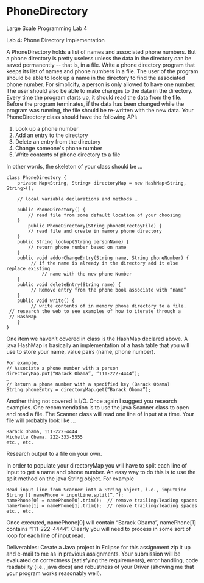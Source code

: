 # PhoneDirectory
Large Scale Programming Lab 4

Lab 4: Phone Directory Implementation

A PhoneDirectory holds a list of names and associated phone numbers. But a phone directory is pretty useless unless the data in the directory can be saved permanently -- that is, in a file. Write a phone directory program that keeps its list of names and phone numbers in a file. The user of the program should be able to look up a name in the directory to find the associated phone number. For simplicity, a person is only allowed to have one number. The user should also be able to make changes to the data in the directory. Every time the program starts up, it should read the data from the file. Before the program terminates, if the data has been changed while the program was running, the file should be re-written with the new data.
Your PhoneDirectory class should have the following API:
1.	Look up a phone number        
2.	Add an entry to the directory        
3.	Delete an entry from the directory        
4.	Change someone's phone number   
5.	Write contents of phone directory to a file 

In other words, the skeleton of your class should be …

	class PhoneDirectory {
		private Map<String, String> directoryMap = new HashMap<String, String>();

		// local variable declarations and methods …

		public PhoneDirectory() {
		    // read file from some default location of your choosing
		}
    		public PhoneDirectory(String phoneDirectoyFile) {
		    // read file and create in memory phone directory
		}
		public String lookup(String personName) {
		    // return phone number based on name
		}
		public void addorChangeEntry(String name, String phoneNumber) {
		     // if the name is already in the directory add it else replace existing
     		     // name with the new phone Number
		}
		public void deleteEntry(String name) {
		     // Remove entry from the phone book associate with “name”
		}
		public void write() {
		     // write contents of in memory phone directory to a file.
     // research the web to see examples of how to iterate through a 
     // HashMap
		}
	}

One item we haven’t covered in class is the HashMap declared above.  A java HashMap is basically an implementation of a hash table that you will use to store your name, value pairs (name, phone number).

	For example,
	// Associate a phone number with a person
	directoryMap.put(“Barack Obama”, “111-222-4444”);
	…
	// Return a phone number with a specified key (Barack Obama)
	String phoneEntry = directoryMap.get(“Barack Obama”);

Another thing not covered is I/O.  Once again I suggest you research examples.  One recommendation is to use the java Scanner class to open and read a file.  The Scanner class will read one line of input at a time.  Your file will probably look like …

	Barack Obama, 111-222-4444
	Michelle Obama, 222-333-5555
	etc., etc.	

Research output to a file on your own.

In order to populate your directoryMap you will have to split each line of input to get a name and phone number.  An easy way to do this is to use the split method on the java String object.  For example

	Read input line from Scanner into a String object, i.e., inputLine
	String [] namePhone = inputLine.split(“,”);
	namePhone[0] = namePhone[0].trim();  // remove trailing/leading spaces
	namePhone[1] = namePhone[1].trim();  // remove trailing/leading spaces
 	etc., etc.

Once executed, namePhone[0] will contain “Barack Obama”, namePhone[1] contains “111-222-4444”.  Clearly you will need to process in some sort of loop for each line of input read.		
		
Deliverables:
Create a Java project in Eclipse for this assignment zip it up and e-mail to me as in previous assignments.
Your submission will be evaluated on correctness (satisfying the requirements), error handling, code readability (i.e., java docs) and robustness of your Driver (showing me that your program works reasonably well).  

